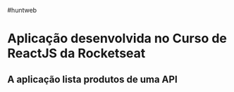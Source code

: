 #huntweb

<h1>Aplicação desenvolvida no Curso de ReactJS da Rocketseat</h1>

<h2>A aplicação lista produtos de uma API</h2>
